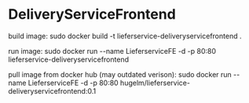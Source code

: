 # DeliveryServiceFrontend

build image:
sudo docker build -t lieferservice-deliveryservicefrontend .

run image:
sudo docker run --name LieferserviceFE -d -p 80:80 lieferservice-deliveryservicefrontend

pull image from docker hub (may outdated verison):
sudo docker run --name LieferserviceFE -d -p 80:80 hugelm/lieferservice-deliveryservicefrontend:0.1
